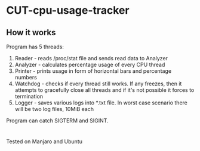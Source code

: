 # CUT-cpu-usage-tracker

## How it works

Program has 5 threads:

1. Reader - reads /proc/stat file and sends read data to Analyzer
2. Analyzer - calculates percentage usage of every CPU thread
3. Printer - prints usage in form of horizontal bars and percentage numbers
4. Watchdog - checks if every thread still works. If any freezes, then it attempts to gracefully close all threads and if it's not possible it forces to termination
5. Logger - saves various logs into *.txt file. In worst case scenario there will be two log files, 10MiB each

Program can catch SIGTERM and SIGINT. 

#
Tested on Manjaro and Ubuntu
